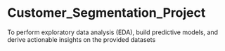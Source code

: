 # Customer_Segmentation_Project
To perform exploratory data analysis (EDA), build predictive models, and derive actionable insights on the provided datasets
